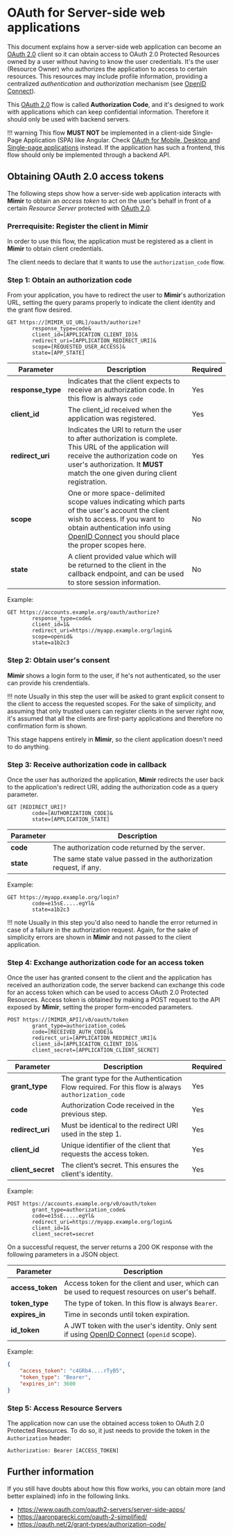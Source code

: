 # OAuth for Server-side web applications

This document explains how a server-side web application can become an [OAuth 2.0] client so
it can obtain access to OAuth 2.0 Protected Resources owned by a user without
having to know the user credentials. It's the user (Resource Owner) who authorizes the application
to access to certain resources. This resources may include profile information, providing a centralized
*authentication* and *authorization* mechanism (see [OpenID Connect]).

This [OAuth 2.0] flow is called **Authorization Code**, and it's designed to work with applications
which can keep confidential information. Therefore it should only be used with backend servers.

!!! warning
    This flow **MUST NOT** be implemented in a client-side Single-Page Application (SPA) like Angular. Check [OAuth for Mobile, Desktop and Single-page applications](oauth2installedapps.md) instead.
    If the application has such a frontend, this flow should only be implemented through a backend API.

## Obtaining OAuth 2.0 access tokens

The following steps show how a server-side web application interacts with **Mimir** to obtain
an *access token* to act on the user's behalf in front of a certain *Resource Server* protected with
[OAuth 2.0].

### Prerrequisite: Register the client in Mimir

In order to use this flow, the application must be registered as a client in **Mimir** to obtain
client credentials.

The client needs to declare that it wants to use the `authorization_code` flow.

### Step 1: Obtain an authorization code

From your application, you have to redirect the user to **Mimir**'s authorization URL, setting the
query params properly to indicate the client identity and the grant flow desired.

```http
GET https://[MIMIR_UI_URL]/oauth/authorize?
        response_type=code&
        client_id=[APPLICATION_CLIENT_ID]&
        redirect_uri=[APPLICATION_REDIRECT_URI]&
        scope=[REQUESTED_USER_ACCESS]&
        state=[APP_STATE]
```

Parameter | Description | Required
--- | --- | ---
**response_type** | Indicates that the client expects to receive an authorization code. In this flow is always `code` | Yes
**client_id** | The client_id received when the application was registered. | Yes
**redirect_uri** | Indicates the URI to return the user to after authorization is complete. This URL of the application will receive the authorization code on user's authorization. It **MUST** match the one given during client registration. | Yes
**scope** | One or more space-delimited scope values indicating which parts of the user's account the client wish to access. If you want to obtain authentication info using [OpenID Connect] you should place the proper scopes here. | No
**state** | A client provided value which will be returned to the client in the callback endpoint, and can be used to store session information. | No

Example:

```http
GET https://accounts.example.org/oauth/authorize?
        response_type=code&
        client_id=1&
        redirect_uri=https://myapp.example.org/login&
        scope=openid&
        state=a1b2c3
```

### Step 2: Obtain user's consent

**Mimir** shows a login form to the user, if he's not authenticated, so the user can provide his crendentials.

!!! note
    Usually in this step the user will be asked to grant explicit consent to the client to access the requested scopes.
    For the sake of simplicity, and assuming that only trusted users can register clients in the server right now, it's assumed
    that all the clients are first-party applications and therefore no confirmation form is shown.

This stage happens entirely in **Mimir**, so the client application doesn't need to do anything.

### Step 3: Receive authorization code in callback

Once the user has authorized the application, **Mimir** redirects the user back to the application's redirect URI,
adding the authorization code as a query parameter.

```http
GET [REDIRECT_URI]?
        code=[AUTHORIZATION_CODE]&
        state=[APPLICATION_STATE]
```

Parameter | Description
--- | ---
**code** | The authorization code returned by the server.
**state** | The same state value passed in the authorization request, if any.

Example:

```http
GET https://myapp.example.org/login?
        code=e15sE.....egYl&
        state=a1b2c3
```

!!! note
    Usually in this step you'd also need to handle the error returned in case of a failure in the authorization request.
    Again, for the sake of simplicity errors are shown in **Mimir** and not passed to the client application.

### Step 4: Exchange authorization code for an access token

Once the user has granted consent to the client and the application has received an authorization code, the server
backend can exchange this code for an access token which can be used to access OAuth 2.0 Protected Resources.
Access token is obtained by making a POST request to the API exposed by **Mimir**, setting the proper form-encoded
parameters.

```http
POST https://[MIMIR_API]/v0/oauth/token
        grant_type=authorization_code&
        code=[RECEIVED_AUTH_CODE]&
        redirect_uri=[APPLICATION_REDIRECT_URI]&
        client_id=[APPLICAITON_CLIENT_ID]&
        client_secret=[APPLICATION_CLIENT_SECRET]
```

Parameter | Description | Required
--- | --- | ---
**grant_type** | The grant type for the Authentication Flow required. For this flow is always `authorization_code` | Yes
**code** | Authorization Code received in the previous step. | Yes
**redirect_uri** | Must be identical to the redirect URI used in the step 1. | Yes
**client_id** | Unique identifier of the client that requests the access token. | Yes
**client_secret** | The client’s secret. This ensures the client's identity. | Yes

Example:

```http
POST https://accounts.example.org/v0/oauth/token
        grant_type=authorization_code&
        code=e15sE.....egYl&
        redirect_uri=https://myapp.example.org/login&
        client_id=1&
        client_secret=secret
```

On a successful request, the server returns a 200 OK response with the following parameters in a JSON object.

Parameter | Description
--- | ---
**access_token** | Access token for the client and user, which can be used to request resources on user's behalf.
**token_type** | The type of token. In this flow is always `Bearer`.
**expires_in** | Time in seconds until token expiration.
**id_token** | A JWT token with the user's identity. Only sent if using [OpenID Connect] (`openid` scope).

Example:

```json
{
    "access_token": "c4GRb4....rTyB5",
    "token_type": "Bearer",
    "expires_in": 3600
}
```

### Step 5: Access Resource Servers

The application now can use the obtained access token to OAuth 2.0 Protected Resources. To do so, it just needs to
provide the token in the `Authorization` header:

`Authorization: Bearer [ACCESS_TOKEN]`

## Further information

If you still have doubts about how this flow works, you can obtain more (and better explained) info in the following links.

- <https://www.oauth.com/oauth2-servers/server-side-apps/>
- <https://aaronparecki.com/oauth-2-simplified/>
- <https://oauth.net/2/grant-types/authorization-code/>

[OAuth 2.0]: https://tools.ietf.org/html/rfc6749
[OpenID Connect]: openidconnect.md

